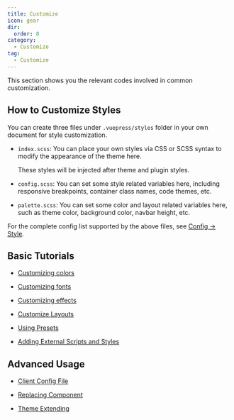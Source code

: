 ```yaml
---
title: Customize
icon: gear
dir:
  order: 8
category:
  - Customize
tag:
  - Customize
---
```


This section shows you the relevant codes involved in common customization.

## How to Customize Styles

You can create three files under `.vuepress/styles` folder in your own document for style customization.

- `index.scss`: You can place your own styles via CSS or SCSS syntax to modify the appearance of the theme here.

  These styles will be injected after theme and plugin styles.

- `config.scss`: You can set some style related variables here, including responsive breakpoints, container class names, code themes, etc.

- `palette.scss`: You can set some color and layout related variables here, such as theme color, background color, navbar height, etc.

For the complete config list supported by the above files, see [Config → Style](../../config/style.md).

## Basic Tutorials

- [Customizing colors](color.md)

- [Customizing fonts](font.md)

- [Customizing effects](effect.md)

- [Customize Layouts](layout.md)

- [Using Presets](presets.md)

- [Adding External Scripts and Styles](external.md)

## Advanced Usage

- [Client Config File](../advanced/client.md)

- [Replacing Component](../advanced/replace.md)

- [Theme Extending](../advanced/extend.md)
